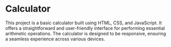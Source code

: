 # Calculator
This project is a basic calculator built using HTML, CSS, and JavaScript. It offers a straightforward and user-friendly interface for performing essential arithmetic operations. The calculator is designed to be responsive, ensuring a seamless experience across various devices.
